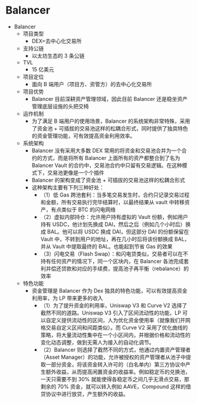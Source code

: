# Balancer

* Balancer 
  * 项目类型 
    * DEX=去中心化交易所 
  * 支持公链 
    * 以太坊生态的 3 条公链 
  * TVL 
    * 15 亿美元 
  * 项目定位 
    * 面向 B 端用户（项目方、资管方）的去中心化交易所 
  * 项目优势 
    * Balancer 目前深耕资产管理领域，因此目前 Balancer 还是稳坐资产管理底层设施的头把交椅 
  * 运作机制 
    * 为了满足 B 端用户的使用场景，Balancer 的系统架构非常特殊，采用了资金池 + 可插拔的交易池这样的松耦合形式，同时提供了独具特色的资金管理功能，可有效提高资金利用效率。 
  * 系统架构 
    * Balancer 没有采用大多数 DEX 常用的将资金和交易池合并为一个合约的方式，而是将所有 Balancer 上面所有的资产都整合到了名为 Balancer Vault 的合约中，交易池合约中只留有交易逻辑。在这种模式下，交易池更像是一个个插件 
    * Balancer 的架构变成了资金池 + 可插拔的交易池这样的松耦合形式 
    * 这种架构主要有下列三种好处： 
      * （1）低 Gas 跨池套利：当多笔交易发生时，合约只记录交易过程和金额，所有交易执行完毕结算时，以最终结果从 vault 中转移资产，有点类似于 BTC 的闪电网络 
      * （2）虚拟内部持仓：允许用户持有虚拟的 Vault 份额，例如用户持有 USDC，他计划先换成 DAI，然后之后（例如几个小时后）换成 BAL。他可以将 USDC 换成 DAI，但这部分 DAI 的份额保留在 Vault 中，不转到用户的地址，再在几小时后将该份额换成 BAL，并从 Vault 中提取最终的 BAL。也能起到节省 Gas 的效果 
      * （3）闪电交易（Flash Swap）：和闪电贷类似，交易者可以在不持有任何资产的情况下，同一个区块内，在 Balancer 各池完成套利并偿还贷款和对应的手续费，提高池子再平衡（rebalance）的效率 
  * 特色功能 
    * 资金管理是 Balancer 作为 Dex 独具的特色功能，可以有效提高资金利用率，为 LP 带来更多的收入 
      * （1）为了提升资金的利用率，Uniswap V3 和 Curve V2 选择了截然不同的道路。Uniswap V3 引入了区间流动性的功能，LP 可以自定义提供流动性的区间，人为优化资金使用率（就像我们开网格交易自定义区间和间距类似）。而 Curve V2 采用了优化曲线的策略，将大量流动性集中在一个小区间内，并根据价格和流动性的变化动态调整，做到无需人为接入的自动化调节。 
      * （2）Balancer 则选择了截然不同的方式，他通过内置资产管理者（Asset Manager）的功能，允许被授权的资产管理者从池子中提取一部分资金，将该资金转入许可的（白名单内）第三方协议中产生额外收益，从而提高闲置资金的收益率。例如稳定币的兑换池，一天只需要不到 30% 就能使得各稳定币之间几乎无滑点交易，那剩余的 70% 资金，就可以转入例如 AAVE，Compound 这样的借贷协议中进行放贷，产生额外的收益。 
